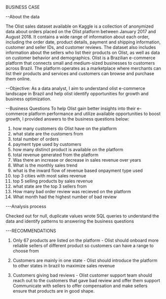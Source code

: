 BUSINESS CASE

--About the data

The Olist sales dataset available on Kaggle is a collection of anonymized data about orders placed on the Olist platform between January 2017 and August 2018. It contains a wide range of information about each order, including the order date, product details, payment and shipping information, customer and seller IDs, and customer reviews. The dataset also includes information about the sellers who list their products on Olist, as well as data on customer behavior and demographics. 
Olist is a Brazilian e-commerce platform that connects small and medium-sized businesses to customers across Brazil. The platform operates as a marketplace where merchants can list their products and services and customers can browse and purchase them online.

--Objective: As a data analyst, I aim to understand olist e-commerce landscape in Brazil and help olist identify opportunities for growth and business optimization. 

--Business Questions
To help Olist gain better insights into their e-commerce platform performance and utilize available opportunities to boost growth, I provided answers to the business questions below:

1. how many customers do Olist have on the platform
2. what state are the customers from
3. total number of orders
4. payment type used by customers
5. how many distinct product is available on the platform
6. total revenue generated from the platform
7. Was there an increase or decrease in sales revenue over years
8. What is the monthly sales trend
9. what is the inward flow of revenue based onpayment type used
10. top 3 cities with most sales revenue
11. top 5 selling products by sales revenue
12. what state are the top 3 sellers from
13. How many bad order review was recieved on the platform
14. What month had the highest number of bad review

---Analysis process

Checked out for null, duplicate values
wrote SQL queries to understand the data and identify patterns to answering the business questions

---RECOMMENDATIONS
1. Only 67 products are listed on the platform - Olist should onboard more reliable sellers of different product so customers can have a range to choose from

2. Customers are mainly in one state  - Olist should introduce the platform to other states in brazil to maximize sales revenue

3. Customers giving bad reviews -
Olist customer support team should reach out to the customers that gave bad review and offer them support
Communicate with sellers to offer compensation and make sellers ensure that products are in good shape.

